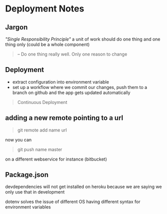 
# Deployment Notes


## Jargon
_"Single Responsibility Principle"_
 a unit of work should do one thing and one thing only (could be a whole component)
>&ndash; Do one thing really well. Only one reason to change


## Deployment
- extract configuration into environment variable
- set up a workflow where we commit our changes, push them to a branch on github and the app gets updated automatically 
>Continuous Deployment


## adding a new remote pointing to a url

>git remote add name url

now you can
 >git push name master

 on a different webservice for instance (bitbucket)

 ## Package.json
 devdependencies will not get installed on heroku because we are saying we only use that in development




 dotenv solves the issue of different OS having different syntax for environment variables